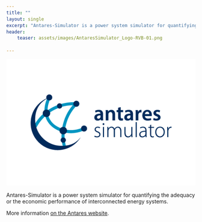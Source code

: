 ```yaml
---
title: ""
layout: single
excerpt: "Antares-Simulator is a power system simulator for quantifying the adequacy or the economic performance of interconnected energy systems."
header:
    teaser: assets/images/AntaresSimulator_Logo-RVB-01.png

---
```


![AntaresSimulator_Logo-RVB-01.png](/assets/images/AntaresSimulator_Logo-RVB-01.png)

Antares-Simulator is a power system simulator for quantifying the adequacy or the economic performance of interconnected energy systems.
  
  
More information [on the Antares website](https://antares-simulator.org/).